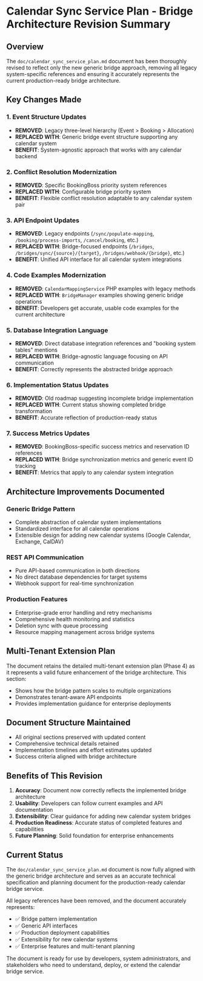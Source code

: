 # Calendar Sync Service Plan - Bridge Architecture Revision Summary

## Overview
The `doc/calendar_sync_service_plan.md` document has been thoroughly revised to reflect only the new generic bridge approach, removing all legacy system-specific references and ensuring it accurately represents the current production-ready bridge architecture.

## Key Changes Made

### 1. **Event Structure Updates**
- **REMOVED**: Legacy three-level hierarchy (Event > Booking > Allocation)
- **REPLACED WITH**: Generic bridge event structure supporting any calendar system
- **BENEFIT**: System-agnostic approach that works with any calendar backend

### 2. **Conflict Resolution Modernization**
- **REMOVED**: Specific BookingBoss priority system references
- **REPLACED WITH**: Configurable bridge priority system
- **BENEFIT**: Flexible conflict resolution adaptable to any calendar system pair

### 3. **API Endpoint Updates**
- **REMOVED**: Legacy endpoints (`/sync/populate-mapping`, `/booking/process-imports`, `/cancel/booking`, etc.)
- **REPLACED WITH**: Bridge-focused endpoints (`/bridges`, `/bridges/sync/{source}/{target}`, `/bridges/webhook/{bridge}`, etc.)
- **BENEFIT**: Unified API interface for all calendar system integrations

### 4. **Code Examples Modernization**
- **REMOVED**: `CalendarMappingService` PHP examples with legacy methods
- **REPLACED WITH**: `BridgeManager` examples showing generic bridge operations
- **BENEFIT**: Developers get accurate, usable code examples for the current architecture

### 5. **Database Integration Language**
- **REMOVED**: Direct database integration references and "booking system tables" mentions
- **REPLACED WITH**: Bridge-agnostic language focusing on API communication
- **BENEFIT**: Correctly represents the abstracted bridge approach

### 6. **Implementation Status Updates**
- **REMOVED**: Old roadmap suggesting incomplete bridge implementation
- **REPLACED WITH**: Current status showing completed bridge transformation
- **BENEFIT**: Accurate reflection of production-ready status

### 7. **Success Metrics Updates**
- **REMOVED**: BookingBoss-specific success metrics and reservation ID references
- **REPLACED WITH**: Bridge synchronization metrics and generic event ID tracking
- **BENEFIT**: Metrics that apply to any calendar system integration

## Architecture Improvements Documented

### Generic Bridge Pattern
- Complete abstraction of calendar system implementations
- Standardized interface for all calendar operations
- Extensible design for adding new calendar systems (Google Calendar, Exchange, CalDAV)

### REST API Communication
- Pure API-based communication in both directions
- No direct database dependencies for target systems
- Webhook support for real-time synchronization

### Production Features
- Enterprise-grade error handling and retry mechanisms
- Comprehensive health monitoring and statistics
- Deletion sync with queue processing
- Resource mapping management across bridge systems

## Multi-Tenant Extension Plan
The document retains the detailed multi-tenant extension plan (Phase 4) as it represents a valid future enhancement of the bridge architecture. This section:
- Shows how the bridge pattern scales to multiple organizations
- Demonstrates tenant-aware API endpoints
- Provides implementation guidance for enterprise deployments

## Document Structure Maintained
- All original sections preserved with updated content
- Comprehensive technical details retained
- Implementation timelines and effort estimates updated
- Success criteria aligned with bridge architecture

## Benefits of This Revision

1. **Accuracy**: Document now correctly reflects the implemented bridge architecture
2. **Usability**: Developers can follow current examples and API documentation
3. **Extensibility**: Clear guidance for adding new calendar system bridges
4. **Production Readiness**: Accurate status of completed features and capabilities
5. **Future Planning**: Solid foundation for enterprise enhancements

## Current Status
The `doc/calendar_sync_service_plan.md` document is now fully aligned with the generic bridge architecture and serves as an accurate technical specification and planning document for the production-ready calendar bridge service.

All legacy references have been removed, and the document accurately represents:
- ✅ Bridge pattern implementation
- ✅ Generic API interfaces
- ✅ Production deployment capabilities
- ✅ Extensibility for new calendar systems
- ✅ Enterprise features and multi-tenant planning

The document is ready for use by developers, system administrators, and stakeholders who need to understand, deploy, or extend the calendar bridge service.
